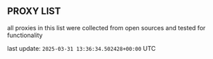 ## PROXY LIST

all proxies in this list were collected from open sources and tested for functionality

last update: `2025-03-31 13:36:34.502428+00:00` UTC